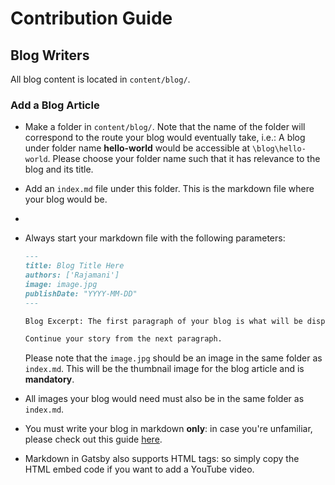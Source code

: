 # Contribution Guide
## Blog Writers

All blog content is located in `content/blog/`.

### Add a Blog Article

- Make a folder in `content/blog/`. Note that the name of the folder will correspond to the route your blog would eventually take, i.e.:
  A blog under folder name **hello-world** would be accessible at `\blog\hello-world`. Please choose your folder name such that it has relevance to the blog and its title.
- Add an `index.md` file under this folder. This is the markdown file where your blog would be.
- 
- Always start your markdown file with the following parameters:
  ```markdown
  ---
  title: Blog Title Here
  authors: ['Rajamani']
  image: image.jpg
  publishDate: "YYYY-MM-DD"
  ---

  Blog Excerpt: The first paragraph of your blog is what will be displayed as a preview in the Blogs page.

  Continue your story from the next paragraph.
  ```

  Please note that the `image.jpg` should be an image in the same folder as `index.md`. This will be the thumbnail image for the blog article and is **mandatory**.

- All images your blog would need must also be in the same folder as `index.md`. 
- You must write your blog in markdown **only**: in case you're unfamiliar, please check out this guide [here](https://guides.github.com/features/mastering-markdown/).
- Markdown in Gatsby also supports HTML tags: so simply copy the HTML embed code if you want to add a YouTube video.

